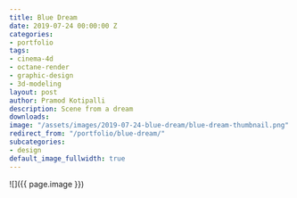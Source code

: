 ```yaml
---
title: Blue Dream
date: 2019-07-24 00:00:00 Z
categories:
- portfolio
tags:
- cinema-4d
- octane-render
- graphic-design
- 3d-modeling
layout: post
author: Pramod Kotipalli
description: Scene from a dream
downloads: 
image: "/assets/images/2019-07-24-blue-dream/blue-dream-thumbnail.png"
redirect_from: "/portfolio/blue-dream/"
subcategories:
- design
default_image_fullwidth: true
---
```


![]({{ page.image }})
